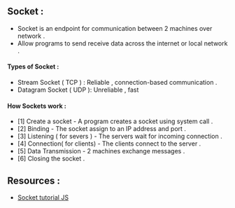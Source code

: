## Socket :
* Socket is an endpoint for communication between 2 machines over network .
* Allow programs to send receive data across the internet or local network .

#### Types of Socket :
* Stream Socket ( TCP )  : Reliable , connection-based communication .
* Datagram Socket ( UDP ): Unreliable , fast 

#### How Sockets work : 
* [1]   Create a socket   - A program creates a socket using system call .
* [2]   Binding           - The socket assign to an IP address and port .
* [3]   Listening ( for severs )  - The servers wait for incoming connection .
* [4]   Connection( for clients)  - The clients connect to the server .
* [5]   Data Transmission     - 2 machines exchange messages .
* [6]   Closing the socket .

## Resources :
* [Socket tutorial JS ](https://socket.io/docs/v4/tutorial/introduction)